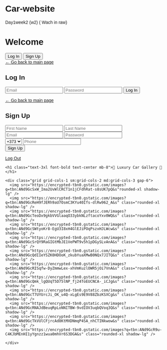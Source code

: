 # Car-website
Day1week2 (w2) ( Wach in raw)


<!DOCTYPE html>
<html lang="en">
<head>
  <meta charset="UTF-8" />
  <meta name="viewport" content="width=device-width, initial-scale=1.0" />
  <title>Auth Page</title>
  <script src="https://cdn.tailwindcss.com"></script>
  <style>
    body {
      background-image: url('https://encrypted-tbn0.gstatic.com/images?q=tbn:ANd9GcTLgppPJBTR9z6puEwJc7VXc7fYezLtpvTIBg&s');
      background-size: cover;
      background-position: center;
      font-family: sans-serif;
    }
  </style>
</head>
<body class="bg-black bg-opacity-60 text-white min-h-screen flex items-center justify-center">

  <!-- Main auth selection -->
  <div id="main" class="space-y-6 text-center">
    <h1 class="text-3xl font-bold">Welcome</h1>
    <div class="space-x-4">
      <button onclick="showLogin()" class="bg-blue-600 hover:bg-blue-700 px-6 py-2 rounded">Log In</button>
      <button onclick="showSignup()" class="bg-green-600 hover:bg-green-700 px-6 py-2 rounded">Sign Up</button>
    </div>
  </div>

  <!-- Login Form -->
  <div id="login" class="hidden bg-white bg-opacity-90 text-black p-6 rounded-xl shadow-md w-full max-w-sm">
    <a href="#" onclick="goBack()" class="text-blue-600 font-semibold">&larr; Go back to main page</a>
    <h2 class="text-2xl font-bold text-center my-4">Log In</h2>
    <form onsubmit="handleSubmit(event)">
      <input type="email" placeholder="Email" required class="w-full p-2 mb-4 border rounded" />
      <input type="password" placeholder="Password" required class="w-full p-2 mb-4 border rounded" />
      <button type="submit" class="w-full bg-blue-600 text-white py-2 rounded hover:bg-blue-700">Log In</button>
    </form>
  </div>

  <!-- Signup Form -->
  <div id="signup" class="hidden bg-white bg-opacity-90 text-black p-6 rounded-xl shadow-md w-full max-w-sm">
    <a href="#" onclick="goBack()" class="text-blue-600 font-semibold">&larr; Go back to main page</a>
    <h2 class="text-2xl font-bold text-center my-4">Sign Up</h2>
    <form onsubmit="handleSubmit(event)">
      <input type="text" placeholder="First Name" required class="w-full p-2 mb-3 border rounded" />
      <input type="text" placeholder="Last Name" required class="w-full p-2 mb-3 border rounded" />
      <input type="email" placeholder="Email" required class="w-full p-2 mb-3 border rounded" />
      <input type="password" placeholder="Password" required class="w-full p-2 mb-3 border rounded" />
      <div class="flex gap-2 mb-3">
        <select class="p-2 border rounded bg-white">
          <option value="+1">+1</option>
          <option value="+44">+44</option>
          <option value="+373" selected>+373</option>
          <option value="+91">+91</option>
        </select>
        <input type="tel" placeholder="Phone" required class="flex-1 p-2 border rounded" />
      </div>
      <button type="submit" class="w-full bg-green-600 text-white py-2 rounded hover:bg-green-700">Sign Up</button>
    </form>
  </div>

  <!-- Car Gallery Page -->
  <div id="gallery" class="hidden bg-black bg-opacity-70 text-white min-h-screen p-6">
    <a href="#" onclick="logOut()" class="text-white bg-red-600 hover:bg-red-700 px-4 py-2 rounded fixed top-4 left-4">Log Out</a>

    <h1 class="text-3xl font-bold text-center mb-8">🚗 Luxury Car Gallery 🚗</h1>

    <div class="grid grid-cols-1 sm:grid-cols-2 md:grid-cols-3 gap-6">
      <img src="https://encrypted-tbn0.gstatic.com/images?q=tbn:ANd9GcSxW_Ima2UvWlCRCT1n1jCFdhRat-s8sUK7pQ&s"rounded-xl shadow-lg" />
      <img src="https://encrypted-tbn0.gstatic.com/images?q=tbn:ANd9GcReH9fJERh9aU7OsmC3KYu40Ifs-dlRw962_A&s" class="rounded-xl shadow-lg" />
      <img src="https://encrypted-tbn0.gstatic.com/images?q=tbn:ANd9GcTeoDx9gkbVVGlaaqO33ybkNLzftacoYxv0WQ&s" class="rounded-xl shadow-lg" />
      <img src="https://encrypted-tbn0.gstatic.com/images?q=tbn:ANd9GcSWtyoKr8-EgU3I8xH4GlEJiPOqPszxHJLWcw&s" class="rounded-xl shadow-lg" />
      <img src="https://encrypted-tbn0.gstatic.com/images?q=tbn:ANd9GcSrQY9RaGIGtMbJE1VePWT9v5h1pDGySLvAnA&s" class="rounded-xl shadow-lg" />
      <img src="https://encrypted-tbn0.gstatic.com/images?q=tbn:ANd9GcQdIIeYSZK0HDOoK_zkubYuaXMwB0NQx7JITQ&s" class="rounded-xl shadow-lg" />
      <img src="https://encrypted-tbn0.gstatic.com/images?q=tbn:ANd9GcRISqfw-DyZmmwLex-xhVmKuzlOWR5jOi7VnA&s" class="rounded-xl shadow-lg" />
      <img src="https://encrypted-tbn0.gstatic.com/images?q=tbn:ANd9GcQmk_lgQUqT5D75lNP_fj24ToEUCNCA-_iCJg&s" class="rounded-xl shadow-lg" />
      <img src="https://encrypted-tbn0.gstatic.com/images?q=tbn:ANd9GcT7UYUrcJi_OK_u4Q-xLgEs9E9V88ZbzKSXCg&s" class="rounded-xl shadow-lg" />
      <img src="https://encrypted-tbn0.gstatic.com/images?q=tbn:ANd9GcRNAJdBeuqRpLoNNITBW-9vdIOV3uqbQVoq3Q&s" class="rounded-xl shadow-lg" />
      <img src="https://encrypted-tbn0.gstatic.com/images?q=tbn:ANd9GcTkVUlCFjrcAd8KtMXDNmqP4SA_nhCTINkwow&s" class="rounded-xl shadow-lg" />
      <img src="https://encrypted-tbn0.gstatic.com/images?q=tbn:ANd9GcR9u-C4KJbMEnHI1yYgnzz1wua0mhVr6S3DGA&s" class="rounded-xl shadow-lg" />
  
    </div>
  </div>

  <script>
    // Show login form
    function showLogin() {
      document.getElementById('main').style.display = 'none';
      document.getElementById('login').style.display = 'block';
    }

    // Show signup form
    function showSignup() {
      document.getElementById('main').style.display = 'none';
      document.getElementById('signup').style.display = 'block';
    }

    // Go back to main auth page
    function goBack() {
      document.getElementById('login').style.display = 'none';
      document.getElementById('signup').style.display = 'none';
      document.getElementById('main').style.display = 'block';
    }

    // Handle form submission (login/signup)
    function handleSubmit(event) {
      event.preventDefault();
      document.getElementById('main').style.display = 'none';
      document.getElementById('login').style.display = 'none';
      document.getElementById('signup').style.display = 'none';
      document.getElementById('gallery').style.display = 'block';
    }

    // Log out
    function logOut() {
      document.getElementById('gallery').style.display = 'none';
      document.getElementById('main').style.display = 'block';
    }
  </script>
</body>
</html>
